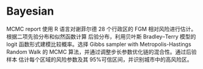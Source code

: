 # Bayesian
MCMC   report
使用 R 语言对谢菲尔德 28 个行政区的 FGM 相对风险进行估计。根据二项先验分布和似然函数计算
后验分布，利用贝叶斯 Bradley–Terry 模型的 logit 函数形式建模比较概率。选择 Gibbs sampler with 
Metropolis-Hastings Random Walk 的 MCMC 算法，并通过调整步长参数优化链的混合性。通过后验样本
估计每个区域的风险参数及其 95%可信区间，并识别城市中的高风险区。
